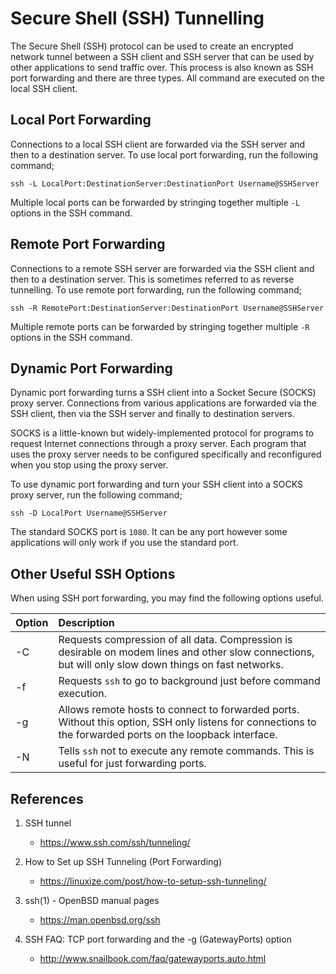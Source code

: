 # Secure Shell (SSH) Tunnelling

The Secure Shell (SSH) protocol can be used to create an encrypted network tunnel between a SSH client and SSH server that can be used by other applications to send traffic over. This process is also known as SSH port forwarding and there are three types. All command are executed on the local SSH client.

## Local Port Forwarding

Connections to a local SSH client are forwarded via the SSH server and then to a destination server. To use local port forwarding, run the following command;

    ssh -L LocalPort:DestinationServer:DestinationPort Username@SSHServer

Multiple local ports can be forwarded by stringing together multiple `-L` options in the SSH command.

## Remote Port Forwarding

Connections to a remote SSH server are forwarded via the SSH client and then to a destination server. This is sometimes referred to as reverse tunnelling. To use remote port forwarding, run the following command;

    ssh -R RemotePort:DestinationServer:DestinationPort Username@SSHServer

Multiple remote ports can be forwarded by stringing together multiple `-R` options in the SSH command.

## Dynamic Port Forwarding

Dynamic port forwarding turns a SSH client into a Socket Secure (SOCKS) proxy server. Connections from various applications are forwarded via the SSH client, then via the SSH server and finally to destination servers.

SOCKS is a little-known but widely-implemented protocol for programs to request Internet connections through a proxy server. Each program that uses the proxy server needs to be configured specifically and reconfigured when you stop using the proxy server.

To use dynamic port forwarding and turn your SSH client into a SOCKS proxy server, run the following command;

    ssh -D LocalPort Username@SSHServer

The standard SOCKS port is `1080`. It can be any port however some applications will only work if you use the standard port.

## Other Useful SSH Options

When using SSH port forwarding, you may find the following options useful.

| Option | Description                                                                                                                                                |
| :----- | :--------------------------------------------------------------------------------------------------------------------------------------------------------- |
| -C     | Requests compression of all data. Compression is desirable on modem lines and other slow connections, but will only slow down things on fast networks.     |
| -f     | Requests `ssh` to go to background just before command execution.                                                                                          |
| -g     | Allows remote hosts to connect to forwarded ports. Without this option, SSH only listens for connections to the forwarded ports on the loopback interface. |
| -N     | Tells `ssh` not to execute any remote commands. This is useful for just forwarding ports.                                                                  |

## References

1. SSH tunnel

   - https://www.ssh.com/ssh/tunneling/

2. How to Set up SSH Tunneling (Port Forwarding)

   - https://linuxize.com/post/how-to-setup-ssh-tunneling/

3. ssh(1) - OpenBSD manual pages

   - https://man.openbsd.org/ssh

4. SSH FAQ: TCP port forwarding and the -g (GatewayPorts) option

   - http://www.snailbook.com/faq/gatewayports.auto.html
